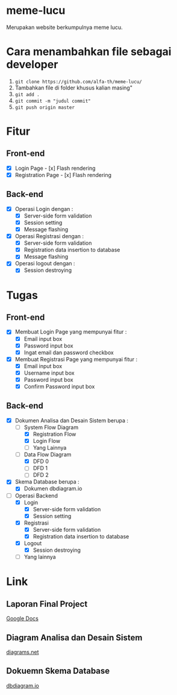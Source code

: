 # meme-lucu
Merupakan website berkumpulnya meme lucu.

# Cara menambahkan file sebagai developer
1. `git clone https://github.com/alfa-th/meme-lucu/`
2. Tambahkan file di folder khusus kalian masing"
3. `git add .`
4. `git commit -m "judul commit"`
5. `git push origin master`

# Fitur
## Front-end
- [x] Login Page 
      - [x] Flash rendering
- [x] Registration Page 
      - [x] Flash rendering
## Back-end
- [x] Operasi Login dengan : 
	- [x] Server-side form validation
	- [x] Session setting
	- [x] Message flashing
- [x] Operasi Registrasi dengan :
	- [x] Server-side form validation
	- [x] Registration data insertion to database
	- [x] Message flashing
- [x] Operasi logout dengan :
	- [x] Session destroying

# Tugas
## Front-end
- [x] Membuat Login Page yang mempunyai fitur :
	- [x] Email input box
	- [x] Password input box
	- [x] Ingat email dan password checkbox
- [x] Membuat Registrasi Page yang mempunyai fitur :
	- [x] Email input box
	- [x] Username input box
	- [x] Password input box
	- [x] Confirm Password input box
## Back-end
- [x] Dokumen Analisa dan Desain Sistem  berupa :
	- [ ] System Flow Diagram 
		- [x] Registration Flow
		- [x] Login Flow
		- [ ] Yang Lainnya
	- [ ] Data Flow Diagram
		- [x] DFD 0 
		- [ ] DFD 1 
		- [ ] DFD 2
- [x] Skema Database berupa :
	- [x] Dokumen dbdiagram.io
- [ ] Operasi Backend
	- [x] Login 
		- [x] Server-side form validation
		- [x] Session setting
	- [x] Registrasi
		- [x] Server-side form validation
		- [x] Registration data insertion to database
	- [x] Logout
		- [x] Session destroying
	- [ ] Yang lainnya
	
# Link
## Laporan Final Project
[Google Docs](https://docs.google.com/document/d/1T4N62dsxHGXPVadHxJ1uvz3_ohbTQIPYrLTKyy_6IxA/edit)
## Diagram Analisa dan Desain Sistem
[diagrams.net](https://app.diagrams.net/#G1is6fezWZZrsBbdVYQgIa9fKeMo6NOr7V)
## Dokuemn Skema Database
[dbdiagram.io](https://dbdiagram.io/d/5ea03c8739d18f5553fe06d9)
